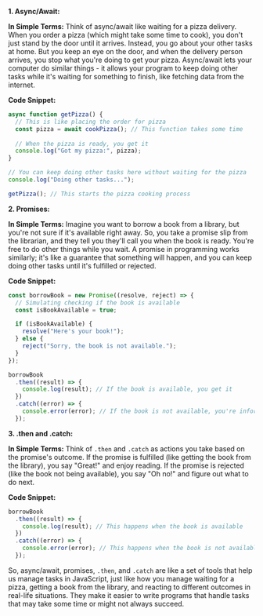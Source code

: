 **1. Async/Await:**

**In Simple Terms:** Think of async/await like waiting for a pizza delivery. When you order a pizza (which might take some time to cook), you don't just stand by the door until it arrives. Instead, you go about your other tasks at home. But you keep an eye on the door, and when the delivery person arrives, you stop what you're doing to get your pizza. Async/await lets your computer do similar things - it allows your program to keep doing other tasks while it's waiting for something to finish, like fetching data from the internet.

**Code Snippet:**
```javascript
async function getPizza() {
  // This is like placing the order for pizza
  const pizza = await cookPizza(); // This function takes some time
  
  // When the pizza is ready, you get it
  console.log("Got my pizza:", pizza);
}

// You can keep doing other tasks here without waiting for the pizza
console.log("Doing other tasks...");

getPizza(); // This starts the pizza cooking process
```

**2. Promises:**

**In Simple Terms:** Imagine you want to borrow a book from a library, but you're not sure if it's available right away. So, you take a promise slip from the librarian, and they tell you they'll call you when the book is ready. You're free to do other things while you wait. A promise in programming works similarly; it's like a guarantee that something will happen, and you can keep doing other tasks until it's fulfilled or rejected.

**Code Snippet:**
```javascript
const borrowBook = new Promise((resolve, reject) => {
  // Simulating checking if the book is available
  const isBookAvailable = true;

  if (isBookAvailable) {
    resolve("Here's your book!");
  } else {
    reject("Sorry, the book is not available.");
  }
});

borrowBook
  .then((result) => {
    console.log(result); // If the book is available, you get it
  })
  .catch((error) => {
    console.error(error); // If the book is not available, you're informed
  });
```

**3. .then and .catch:**

**In Simple Terms:** Think of `.then` and `.catch` as actions you take based on the promise's outcome. If the promise is fulfilled (like getting the book from the library), you say "Great!" and enjoy reading. If the promise is rejected (like the book not being available), you say "Oh no!" and figure out what to do next.

**Code Snippet:**
```javascript
borrowBook
  .then((result) => {
    console.log(result); // This happens when the book is available
  })
  .catch((error) => {
    console.error(error); // This happens when the book is not available
  });
```

So, async/await, promises, `.then`, and `.catch` are like a set of tools that help us manage tasks in JavaScript, just like how you manage waiting for a pizza, getting a book from the library, and reacting to different outcomes in real-life situations. They make it easier to write programs that handle tasks that may take some time or might not always succeed.